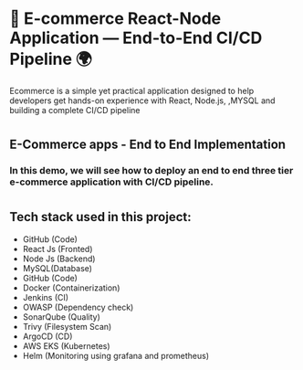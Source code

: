 # 🛒 E-commerce React-Node Application — End-to-End CI/CD Pipeline 🌍

Ecommerce is a simple yet practical application designed to help developers get hands-on experience with React, Node.js, ,MYSQL and building a complete CI/CD pipeline

#
## E-Commerce apps - End to End Implementation
### In this demo, we will see how to deploy an end to end three tier e-commerce application with CI/CD pipeline.
#
## Tech stack used in this project:
- GitHub (Code)
- React Js (Fronted)
- Node Js (Backend)
- MySQL(Database)
- GitHub (Code)
- Docker (Containerization)
- Jenkins (CI)
- OWASP (Dependency check)
- SonarQube (Quality)
- Trivy (Filesystem Scan)
- ArgoCD (CD)
- AWS EKS (Kubernetes)
- Helm (Monitoring using grafana and prometheus)
<!-- - Jenkins (CI)
- OWASP (Dependency check)
- SonarQube (Quality)
- Trivy (Filesystem Scan)
- ArgoCD (CD)
- Redis (Caching)
- AWS EKS (Kubernetes)
- Helm (Monitoring using grafana and prometheus) -->

